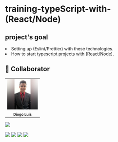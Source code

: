 <h1>training-typeScript-with-(React/Node)</h1>


<h2>project's goal</h2> 


<li>Setting up (Eslint/Prettier) with these technologies.</li>
<li>How to start typescript projects with (React/Node).</li>

<h2>🤝 Collaborator </h2> 

<table>
  <tr>
    <td align="center">
      <a href="#">
      <img src="./assets/Perfil.jpg"  width="100px;" alt="Foto do Diogo Luis no GitHub">
      <br>
        <sub>
          <b>Diogo Luis</b>
        </sub>
      </a>
    </td>
  </tr>
</table>

<a href="https://www.youtube.com/watch?v=qFLhGq0060w" target="_blank"  ><img src="https://user-images.githubusercontent.com/73097560/115834477-dbab4500-a447-11eb-908a-139a6edaec5c.gif"></a>

<img src="https://img.shields.io/badge/TypeScript-F7DF1E?style=for-the-badge&logo=TypeScript&logoColor=black" />
<img src="https://img.shields.io/badge/React-20232A?style=for-the-badge&logo=react&logoColor=61DAFB" />
<img src="https://img.shields.io/badge/JavaScript-F7DF1E?style=for-the-badge&logo=javascript&logoColor=black" />
<img src="https://img.shields.io/badge/Node-404D59?style=for-the-badge&logo=Node.js&logoColor=white" />